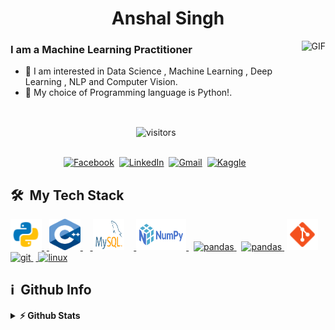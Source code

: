  <h1 align="center">Anshal Singh</h1>

<!-- ![](https://github.blog/wp-content/uploads/2020/12/layers-loop.h264.2020-12-21-11_16_56.gif?resize=640%2C409"Link to gif")
-->

<img align="right" height="270px" alt="GIF" src="https://camo.githubusercontent.com/5ff9182d12e799168a3bb67b88df7388ae08ede3/68747470733a2f2f6d69726f2e6d656469756d2e636f6d2f6d61782f3837352f312a7164415731546a434e353768316c6275757a766368672e676966" /> 

### I am a Machine Learning Practitioner
- 🔭 I am interested in Data Science , Machine Learning , Deep Learning , NLP and Computer Vision.
- 🐍 My choice of Programming language is Python!.


<br>
<p align = 'center'>
<img align="center" alt="visitors" src="https://gpvc.arturio.dev/nikita1610" /> 
</p>

<p align="center">
<br>
<a href="https://www.facebook.com/nikita432/"><img src="https://img.shields.io/badge/facebook-%231877F2.svg?&style=for-the-badge&logo=facebook&logoColor=white" alt="Facebook" /></a>&nbsp;
<a href="https://www.linkedin.com/in/nikita1610/"><img src="https://img.shields.io/badge/linkedin-%230077B5.svg?&style=for-the-badge&logo=linkedin&logoColor=white" alt="LinkedIn" /></a>&nbsp;
<a href="mailto:jainnikita381@gmail.com"><img src="https://img.shields.io/badge/gmail-%23D14836.svg?&style=for-the-badge&logo=gmail&logoColor=white" alt="Gmail"/></a>&nbsp;
<a href="https://www.kaggle.com/nikitajain16"><img src="https://img.shields.io/badge/kaggle-icon.svg?&style=for-the-badge&logo=Kaggle&logoColor=white" alt="Kaggle"/></a>&nbsp;
</p>

<h2> 🛠 &nbsp;My Tech Stack</h2>
<a href="https://www.python.org" target="_blank"> <img src="Images/python.png" alt="python" width="50" height="50" title="Python"/> </a>&nbsp;<a href="https://isocpp.org/" target="_blank"> <img src="Images/c++.png" alt="c++" width="50" height="50" title="C++"/> </a> &nbsp;</a> &nbsp;<a href="https://www.mysql.com/" target="_blank"> <img src="images/sql.png" alt="mysql" width="50" height="50" title="MySQL"/></a> &nbsp; </a>&nbsp;<a href="https://numpy.org/doc/" target="_blank"> <img src="images/numpy.png" alt="numpy" width="80" height="50" title="Numpy"/> </a>&nbsp;
<a href="https://pandas.pydata.org/docs/" target="_blank"> <img src="images/pandas.png" alt="pandas" width="50" height="50" title="Pandas"/> </a>&nbsp;
<a href="https://matplotlib.org/3.3.3/contents.html" target="_blank"> <img src="images/mat.png" alt="pandas" width="80" height="50" title="Matplotlib"/>&nbsp;</a> 
<a href="https://git-scm.com/" target="_blank"> <img src="images/git.png" alt="git" width="50" height="50" title="GIT"/> </a>  <a href="https://tortoisesvn.net/" target="_blank"> <img src="images/svn1.png" alt="git" width="50" height="50" title="SVN"/> </a> &nbsp;<a href="https://www.linux.org/" target="_blank"> <img src="images/kali.png" alt="linux" width="50" height="50" title="Linux"/> </a> 

 
<h2>ℹ️ &nbsp;Github Info</h2>
<details>	
  <summary><b>⚡ Github Stats</b></summary>

<img height="180em" src="https://github-readme-stats.vercel.app/api?username=nikita1610&show_icons=true&locale=en&hide_border=true" alt="nikita" />
<img height="180em" src="https://github-readme-stats.vercel.app/api/top-langs?username=nikita1610&show_icons=true&locale=en&layout=compact&langs_count=7&hide_border=true&hide=c" alt="manumanoj0010"/>
</details>
